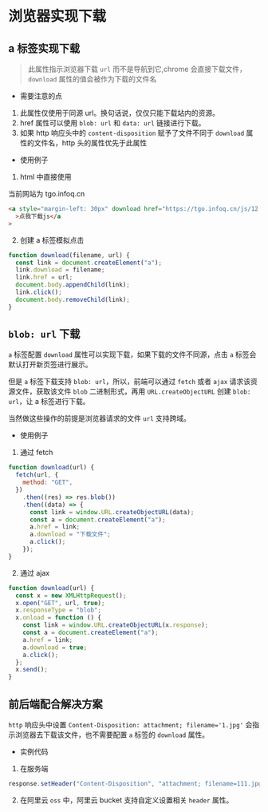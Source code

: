 # 浏览器实现下载

## a 标签实现下载

> 此属性指示浏览器下载 `url` 而不是导航到它,chrome 会直接下载文件，`download` 属性的值会被作为下载的文件名

- 需要注意的点

1. 此属性仅使用于同源 url。换句话说，仅仅只能下载站内的资源。
2. href 属性可以使用 `blob: url` 和 `data: url` 链接进行下载。
3. 如果 http 响应头中的 `content-disposition` 赋予了文件不同于 `download` 属性的文件名，http 头的属性优先于此属性

- 使用例子

1. html 中直接使用

当前网站为 tgo.infoq.cn

```html
<a style="margin-left: 30px" download href="https://tgo.infoq.cn/js/12.js"
  >点我下载js</a
>
```

2. 创建 a 标签模拟点击

```js
function download(filename, url) {
  const link = document.createElement("a");
  link.download = filename;
  link.href = url;
  document.body.appendChild(link);
  link.click();
  document.body.removeChild(link);
}
```

## `blob: url` 下载

`a` 标签配置 `download` 属性可以实现下载，如果下载的文件不同源，点击 `a` 标签会默认打开新页签进行展示。

但是 `a` 标签下载支持 `blob: url`，所以，前端可以通过 `fetch` 或者 `ajax` 请求该资源文件，获取该文件 `blob` 二进制形式，再用 `URL.createObjectURL` 创建 `blob: url`，让 a 标签进行下载。

当然做这些操作的前提是浏览器请求的文件 `url` 支持跨域。

- 使用例子

1. 通过 fetch

```js
function download(url) {
  fetch(url, {
    method: "GET",
  })
    .then((res) => res.blob())
    .then((data) => {
      const link = window.URL.createObjectURL(data);
      const a = document.createElement("a");
      a.href = link;
      a.download = "下载文件";
      a.click();
    });
}
```

2. 通过 ajax

```js
function download(url) {
  const x = new XMLHttpRequest();
  x.open("GET", url, true);
  x.responseType = "blob";
  x.onload = function () {
    const link = window.URL.createObjectURL(x.response);
    const a = document.createElement("a");
    a.href = link;
    a.download = true;
    a.click();
  };
  x.send();
}
```

## 前后端配合解决方案

`http` 响应头中设置 `Content-Disposition: attachment; filename='1.jpg'` 会指示浏览器去下载该文件，也不需要配置 `a` 标签的 `download` 属性。

- 实例代码

1. 在服务端

```JavaScript
response.setHeader("Content-Disposition", "attachment; filename=111.jpg");
```

2. 在阿里云 `oss` 中，阿里云 bucket 支持自定义设置相关 `header` 属性。
